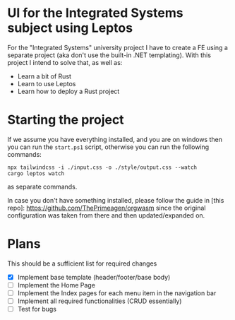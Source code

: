 # UI for the Integrated Systems subject using Leptos

For the "Integrated Systems" university project I have to create a FE using a separate project (aka don't use the built-in .NET templating).
With this project I intend to solve that, as well as:
 - Learn a bit of Rust
 - Learn to use Leptos
 - Learn how to deploy a Rust project

# Starting the project
If we assume you have everything installed, and you are on windows then you can run the ```start.ps1``` script, otherwise you can run the following commands:
```shell
npx tailwindcss -i ./input.css -o ./style/output.css --watch
cargo leptos watch
```
as separate commands.

In case you don't have something installed, please follow the guide in [this repo]: https://github.com/ThePrimeagen/orgwasm since the original configuration was taken from there and then updated/expanded on.

# Plans

This should be a sufficient list for required changes

 - [X] Implement base template (header/footer/base body)
 - [ ] Implement the Home Page
 - [ ] Implement the Index pages for each menu item in the navigation bar
 - [ ] Implement all required functionalities (CRUD essentially)
 - [ ] Test for bugs
